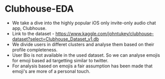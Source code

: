 # Clubhouse-EDA
* We take a dive into the highly popular iOS only invite-only audio chat app, Clubhouse.
* Link to the dataset - https://www.kaggle.com/johntukey/clubhouse-dataset?select=Clubhouse_Dataset_v1.db 
* We divide users in differet clusters and analyse them based on their profile completeness.
* User Bio is not available in the used dataset. So we can analyse emojis for emoji based ad targetting similar to twitter. 
* For analysis based on emojis a fair assumption has been made that emoji's are more of a personal touch.

